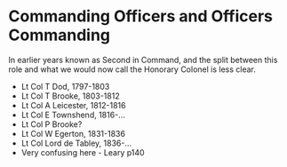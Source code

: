 # Commanding Officers and Officers Commanding

In earlier years known as Second in Command, and the split between this role and what we would now call the Honorary Colonel is less clear.

* Lt Col T Dod, 1797-1803
* Lt Col T Brooke, 1803-1812
* Lt Col A Leicester, 1812-1816
* Lt Col E Townshend, 1816-...
* Lt Col P Brooke?
* Lt Col W Egerton, 1831-1836
* Lt Col Lord de Tabley, 1836-...
* Very confusing here - Leary p140
